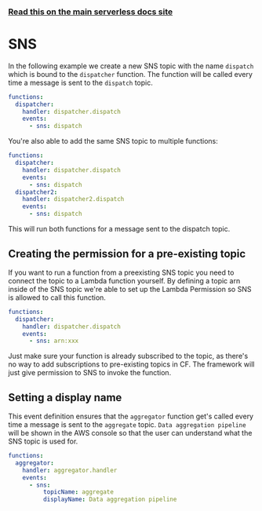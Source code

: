 <!--
title: Serverless Framework - AWS Lambda Events - SNS
menuText: SNS
menuOrder: 5
description:  Setting up AWS SNS Events with AWS Lambda via the Serverless Framework
layout: Doc
-->

<!-- DOCS-SITE-LINK:START automatically generated  -->
### [Read this on the main serverless docs site](https://www.serverless.com/framework/docs/providers/aws/events/sns)
<!-- DOCS-SITE-LINK:END -->

# SNS

In the following example we create a new SNS topic with the name `dispatch` which is bound to the `dispatcher` function. The function will be called every time a message is sent to the `dispatch` topic.

```yml
functions:
  dispatcher:
    handler: dispatcher.dispatch
    events:
      - sns: dispatch
```

You're also able to add the same SNS topic to multiple functions:

```yml
functions:
  dispatcher:
    handler: dispatcher.dispatch
    events:
      - sns: dispatch
  dispatcher2:
    handler: dispatcher2.dispatch
    events:
      - sns: dispatch
```

This will run both functions for a message sent to the dispatch topic.

## Creating the permission for a pre-existing topic

If you want to run a function from a preexisting SNS topic you need to connect the topic to a Lambda function yourself. By defining a topic arn inside of the SNS topic we're able to set up the Lambda Permission so SNS is allowed to call this function.

```yml
functions:
  dispatcher:
    handler: dispatcher.dispatch
    events:
      - sns: arn:xxx
```

Just make sure your function is already subscribed to the topic, as there's no way to add subscriptions to pre-existing topics in CF. The framework will just give permission to SNS to invoke the function.

## Setting a display name

This event definition ensures that the `aggregator` function get's called every time a message is sent to the
`aggregate` topic. `Data aggregation pipeline` will be shown in the AWS console so that the user can understand what the
SNS topic is used for.

```yml
functions:
  aggregator:
    handler: aggregator.handler
    events:
      - sns:
          topicName: aggregate
          displayName: Data aggregation pipeline
```
